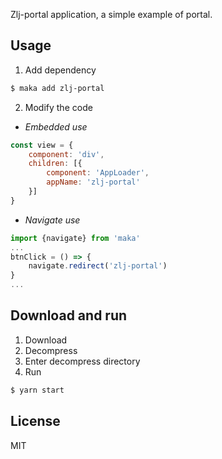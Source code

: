 Zlj-portal application, a simple example of portal.

## Usage

1. Add dependency
```bash
$ maka add zlj-portal
```

2. Modify the code
- *Embedded use*
```javascript
const view = {
    component: 'div',
    children: [{
        component: 'AppLoader',
        appName: 'zlj-portal'
    }]
}
```
- *Navigate use*
```javascript
import {navigate} from 'maka'
...
btnClick = () => {
    navigate.redirect('zlj-portal')
}
...
```

## Download and run

1. Download
2. Decompress
3. Enter decompress directory
4. Run
```bash
$ yarn start
```

## License

MIT

